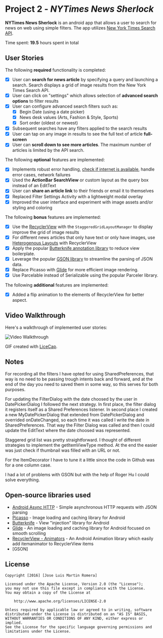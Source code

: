 # Project 2 - *NYTimes News Sherlock*

**NYTimes News Sherlock** is an android app that allows a user to search for news on web using simple filters. The app utilizes [New York Times Search API](http://developer.nytimes.com/docs/read/article_search_api_v2).

Time spent: **19.5** hours spent in total

## User Stories

The following **required** functionality is completed:

* [x] User can **search for news article** by specifying a query and launching a search. Search displays a grid of image results from the New York Times Search API.
* [x] User can click on "settings" which allows selection of **advanced search options** to filter results
* [x] User can configure advanced search filters such as:
  * [x] Begin Date (using a date picker)
  * [x] News desk values (Arts, Fashion & Style, Sports)
  * [x] Sort order (oldest or newest)
* [x] Subsequent searches have any filters applied to the search results
* [x] User can tap on any image in results to see the full text of article **full-screen**
* [x] User can **scroll down to see more articles**. The maximum number of articles is limited by the API search.

The following **optional** features are implemented:

* [x] Implements robust error handling, [check if internet is available](http://guides.codepath.com/android/Sending-and-Managing-Network-Requests#checking-for-network-connectivity), handle error cases, network failures
* [x] Used the **ActionBar SearchView** or custom layout as the query box instead of an EditText
* [x] User can **share an article link** to their friends or email it to themselves
* [x] Replaced Filter Settings Activity with a lightweight modal overlay
* [x] Improved the user interface and experiment with image assets and/or styling and coloring

The following **bonus** features are implemented:

* [x] Use the [RecyclerView](http://guides.codepath.com/android/Using-the-RecyclerView) with the `StaggeredGridLayoutManager` to display improve the grid of image results
* [x] For different news articles that only have text or only have images, use [Heterogenous Layouts](http://guides.codepath.com/android/Heterogenous-Layouts-inside-RecyclerView) with RecyclerView
* [x] Apply the popular [Butterknife annotation library](http://guides.codepath.com/android/Reducing-View-Boilerplate-with-Butterknife) to reduce view boilerplate.
* [x] Leverage the popular [GSON library](http://guides.codepath.com/android/Using-Android-Async-Http-Client#decoding-with-gson-library) to streamline the parsing of JSON data.
* [x] Replace Picasso with [Glide](http://inthecheesefactory.com/blog/get-to-know-glide-recommended-by-google/en) for more efficient image rendering.
* [x] Use Parcelable instead of Serializable using the popular Parceler library. 

The following **additional** features are implemented:

* [x] Added a flip animation to the elements of RecyclerView for better aspect.

## Video Walkthrough

Here's a walkthrough of implemented user stories:

<img src='https://s3-eu-west-1.amazonaws.com/chezlui.freelancer/codepath/NYTimesSherlock.gif' title='Video Walkthrough' width='' alt='Video Walkthrough' />

GIF created with [LiceCap](http://www.cockos.com/licecap/).

## Notes
For recording all the filters I have opted for using SharedPreferences, that way is no need to be passing trough intents back and forward, and at the end of the day you need to saved them in some way, so this serves for both purposes.

For updating the FilterDialog with the date choosed by the user in DatePickerDialog I followed the next strategy. In first place, the filter dialog it registers itself as a Shared Preferences listener. In second place I created a new MyDatePickerDialog that extended from DatePickerDialog and overrided onDateChanged, so each time it was called I write the date in SharedPreferences. That way the Filter Dialog was called and then I could update the EditText where the date choosed was represented.

Staggered grid list was pretty straightforward. I thought of different strategies to implement the getItemViewType method. At the end the easier was just check if thumbnail was filled with an URL or not.

For the ItemDecorator I have to tune it a little since the code in Github was for a one column case.

I had a lot of problems with GSON but with the help of Roger Hu I could solve everything.


## Open-source libraries used

- [Android Async HTTP](https://github.com/loopj/android-async-http) - Simple asynchronous HTTP requests with JSON parsing
- [Picasso](http://square.github.io/picasso/) - Image loading and caching library for Android
- [Butterknife](https://github.com/JakeWharton/butterknife) - View "injection" library for Android
- [Glide](https://github.com/bumptech/glide) - An image loading and caching library for Android focused on smooth scrolling
- [RecyclerView - Animators](https://github.com/wasabeef/recyclerview-animators) - An Android Animation library which easily add itemanimator to RecyclerView items
- [GSON]


## License

    Copyright [2016] [Jose Luis Martin Romera]

    Licensed under the Apache License, Version 2.0 (the "License");
    you may not use this file except in compliance with the License.
    You may obtain a copy of the License at

        http://www.apache.org/licenses/LICENSE-2.0

    Unless required by applicable law or agreed to in writing, software
    distributed under the License is distributed on an "AS IS" BASIS,
    WITHOUT WARRANTIES OR CONDITIONS OF ANY KIND, either express or implied.
    See the License for the specific language governing permissions and
    limitations under the License.
